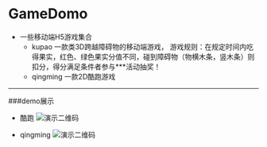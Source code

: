 # GameDomo
- 一些移动端H5游戏集合
  - kupao 一款类3D跨越障碍物的移动端游戏，
  游戏规则：在规定时间内吃得果实，红色、绿色果实分值不同，碰到障碍物（物横木条，竖木条）则扣分，得分满足条件者参与***活动抽奖！
  - qingming 一款2D酷跑游戏

- - -
###demo展示
- 酷跑
![演示二维码](https://qr.api.cli.im/qr?data=https%253A%252F%252F224137748.github.io%252FgameDomo%252Fkupao%252F&level=H&transparent=false&bgcolor=%23ffffff&forecolor=%23000000&blockpixel=12&marginblock=1&logourl=&size=280&kid=cliim&key=a4ef819222baf4e00fdc838fc91c19b5)



- qingming
![演示二维码](https://qr.api.cli.im/qr?data=https%253A%252F%252F224137748.github.io%252FgameDomo%252Fqingming%252Findex.html&level=H&transparent=false&bgcolor=%23ffffff&forecolor=%23000000&blockpixel=12&marginblock=1&logourl=&size=280&kid=cliim&key=bff63507f6f9e7b9268ba237ef8432e3)



  
